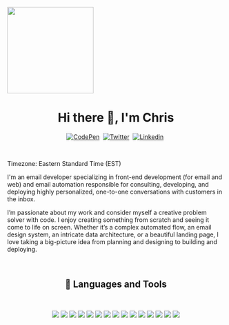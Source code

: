 <!--
**chrisgrouge/chrisgrouge** is a ✨ _special_ ✨ repository because its `README.md` (this file) appears on your GitHub profile.
-->
<p slign="center">
  <img src="https://sdk.bitmoji.com/render/panel/20084243-291767760_36-s5-v1.png?transparent=1&palette=1&scale=2" alt="" width="200">
</p>
<p>
  <h1 align="center"><b>Hi there 👋, I'm Chris</b></h1>
</p>
<p align="center">
  <!-- <a href="" target="_blank"><img src="https://img.shields.io/badge/LINKTREE-CC6699?style=for-the-badge&logoColor=white" alt="Portfolio" /></a>&nbsp; -->
  <a href="https://codepen.io/chrisgrouge" target="_blank"><img src="https://img.shields.io/badge/Codepen-000000?style=for-the-badge&logo=codepen&logoColor=white" alt="CodePen" /></a>&nbsp;
  <a href="https://twitter.com/chrisgrouge" target="_blank"><img src="https://img.shields.io/badge/Twitter-1DA1F2?style=for-the-badge&logo=twitter&logoColor=white" alt="Twitter" /></a>&nbsp;
  <a href="https://linkedin.com/in/chrisgrouge" target="_blank"><img src="https://img.shields.io/badge/LinkedIn-0077B5?style=for-the-badge&logo=linkedin&logoColor=white" alt="Linkedin" /></a>&nbsp;
  <!-- <a href="" target="_blank"><img src="https://img.shields.io/badge/Hashnode-2962FF?style=for-the-badge&logo=hashnode&logoColor=white" alt="Hashnode" /></a>&nbsp; -->
</p>
<br />

<p>
  Timezone: Eastern Standard Time (EST)
</p>
<p>
  I'm an email developer specializing in front-end development (for email and web) and email automation responsible for consulting, developing, and deploying highly personalized, one-to-one conversations with customers in the inbox.
</p>
<p>
  Iʼm passionate about my work and consider myself a creative problem solver with code. I enjoy creating something from scratch and seeing it come to life on screen. Whether itʼs a complex automated flow, an email design system, an intricate data architecture, or a beautiful landing page, I love taking a big-picture idea from planning and designing to building and deploying.
</p>
<br />
<!-- <p>🔭 I’m currently working on ...</p>
<p>🌱 I’m currently learning ...</p>
<p>👯 I’m looking to collaborate on ...</p>
<p>🤔 I’m looking for help with ...</p>
<p>💬 Ask me about ...</p>
<p>📫 How to reach me: ...</p>
<p>😄 Pronouns: ...</p>
<p>⚡ Fun fact: ...</p> -->


<h2 align="center"> 💼 Languages and Tools</h2>
<br/>
<p align="center">
  <img src="https://img.shields.io/badge/HTML5-E34F26?style=for-the-badge&logo=html5&logoColor=white" />
  <img src="https://img.shields.io/badge/-css3-1572B6?&style=for-the-badge&logo=css3&logoColor=white" />
  <img src="https://img.shields.io/badge/Sass-CC6699?style=for-the-badge&logo=sass&logoColor=white" />
  <img src="https://img.shields.io/badge/-javascript-F7DF1E?&style=for-the-badge&logo=javascript&logoColor=black" />
  <img src="https://img.shields.io/badge/jQuery-0769AD?style=for-the-badge&logo=jquery&logoColor=white" />
  <img src="https://img.shields.io/badge/-Git-F05032?&style=for-the-badge&logo=git&logoColor=white" /> 
  <img src="https://img.shields.io/badge/Node.js-339933?style=for-the-badge&logo=nodedotjs&logoColor=white" />
  <img src="https://img.shields.io/badge/Nunjucks-1C4913?style=for-the-badge&logo=nunjucks&logoColor=white" />
  <img src="https://img.shields.io/badge/Gulp-CF4647?style=for-the-badge&logo=gulp&logoColor=white" />

  <img src="https://img.shields.io/badge/-VSCode-007ACC?&style=for-the-badge&logo=visual-studio-code&logoColor=white" />
  <img src="https://img.shields.io/badge/github-%23121011.svg?style=for-the-badge&logo=github&logoColor=white" />
  <img src="https://img.shields.io/badge/Bitbucket-0747a6?style=for-the-badge&logo=bitbucket&logoColor=white" />
  <img src="https://img.shields.io/badge/Jira-0052CC?style=for-the-badge&logo=Jira&logoColor=white" />
  <img src="https://img.shields.io/badge/Notion-000000?style=for-the-badge&logo=notion&logoColor=white" />
  <img src="https://img.shields.io/badge/Slack-4A154B?style=for-the-badge&logo=slack&logoColor=white" />
</p>

<!-- <h2 align="center">My favorite projects 💻</h2>
<br /> -->